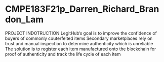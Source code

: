 # CMPE183F21p_Darren_Richard_Brandon_Lam
PROJECT INDOTRUCTION
LegitHub’s goal is to improve the confidence of buyers of commonly couterfeited items
Secondary marketplaces rely on trust and manual inspection to determine authenticity which is unreliable
The solution is to register each item manufactured onto the blockchain for proof of authenticity and track the life cycle of each item



